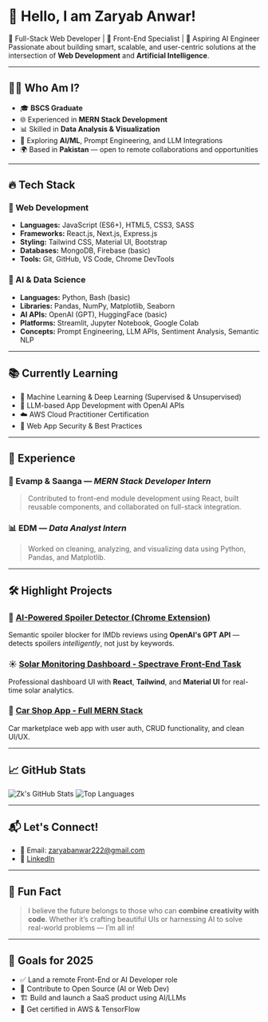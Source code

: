 # 👋 Hello, I am Zaryab Anwar!

🔧 Full-Stack Web Developer | 🎯 Front-End Specialist | 🤖 Aspiring AI Engineer  
Passionate about building smart, scalable, and user-centric solutions at the intersection of **Web Development** and **Artificial Intelligence**.

---

## 👨‍💻 Who Am I?

- 🎓 **BSCS Graduate**  
- 🌐 Experienced in **MERN Stack Development**  
- 📊 Skilled in **Data Analysis & Visualization**  
- 🤖 Exploring **AI/ML**, Prompt Engineering, and LLM Integrations  
- 🌍 Based in **Pakistan** — open to remote collaborations and opportunities

---

## 🔥 Tech Stack

### 🚀 Web Development
- **Languages:** JavaScript (ES6+), HTML5, CSS3, SASS
- **Frameworks:** React.js, Next.js, Express.js
- **Styling:** Tailwind CSS, Material UI, Bootstrap
- **Databases:** MongoDB, Firebase (basic)
- **Tools:** Git, GitHub, VS Code, Chrome DevTools

### 🤖 AI & Data Science
- **Languages:** Python, Bash (basic)
- **Libraries:** Pandas, NumPy, Matplotlib, Seaborn
- **AI APIs:** OpenAI (GPT), HuggingFace (basic)
- **Platforms:** Streamlit, Jupyter Notebook, Google Colab
- **Concepts:** Prompt Engineering, LLM APIs, Sentiment Analysis, Semantic NLP

---

## 📚 Currently Learning

- 🔬 Machine Learning & Deep Learning (Supervised & Unsupervised)
- 🧠 LLM-based App Development with OpenAI APIs
- ☁️ AWS Cloud Practitioner Certification
- 🔐 Web App Security & Best Practices

---

## 💼 Experience

### 🏢 Evamp & Saanga — *MERN Stack Developer Intern*
> Contributed to front-end module development using React, built reusable components, and collaborated on full-stack integration.

### 📊 EDM — *Data Analyst Intern*
> Worked on cleaning, analyzing, and visualizing data using Python, Pandas, and Matplotlib.

---

## 🛠️ Highlight Projects

### 🧠 [AI-Powered Spoiler Detector (Chrome Extension)](https://github.com/ZaryabKhan222/spoiler-detector-extension)
Semantic spoiler blocker for IMDb reviews using **OpenAI's GPT API** — detects spoilers *intelligently*, not just by keywords.


### ☀️ [Solar Monitoring Dashboard - Spectrave Front-End Task](https://github.com/ZaryabKhan222/spectrave-dashboard)
Professional dashboard UI with **React**, **Tailwind**, and **Material UI** for real-time solar analytics.

### 🚗 [Car Shop App - Full MERN Stack](https://github.comZaryabKhan222/car-shop-app)
Car marketplace web app with user auth, CRUD functionality, and clean UI/UX.

---

## 📈 GitHub Stats

![Zk's GitHub Stats](https://github-readme-stats.vercel.app/api?username=ZaryabKhan222&show_icons=true&theme=radical)
![Top Languages](https://github-readme-stats.vercel.app/api/top-langs/?username=ZaryabKhan222&layout=compact&theme=radical)

---

## 📬 Let's Connect!

- 📧 Email: zaryabanwar222@gmail.com  
- 💼 [LinkedIn](https://www.linkedin.com/in/zaryab-anwar-758053293/)     

---

## 🧩 Fun Fact

> I believe the future belongs to those who can **combine creativity with code**. Whether it’s crafting beautiful UIs or harnessing AI to solve real-world problems — I’m all in!

---

## 🚀 Goals for 2025

- ✅ Land a remote Front-End or AI Developer role  
- 🧠 Contribute to Open Source (AI or Web Dev)  
- 🏗️ Build and launch a SaaS product using AI/LLMs  
- 📜 Get certified in AWS & TensorFlow  

